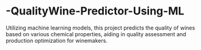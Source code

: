 # -QualityWine-Predictor-Using-ML
Utilizing machine learning models, this project predicts the quality of wines based on various chemical properties, aiding in quality assessment and production optimization for winemakers.
